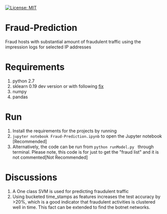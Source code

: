 [![License: MIT](https://img.shields.io/badge/License-MIT-yellow.svg)](https://opensource.org/licenses/MIT)
# Fraud-Prediction
Fraud hosts with substantial amount of fraudulent traffic using the impression logs for selected IP addresses

# Requirements
1. python 2.7
2. sklearn 0.19 dev version or with following [fix](https://github.com/scikit-learn/scikit-learn/commit/c554aad456b6302a8dd8838769769eeecc1cf734) 
3. numpy
4. pandas

# Run
1. Install the requirements for the projects by running
2. `jupyter notebook Fraud-Prediction.ipynb` to open the Jupyter notebook [Recommended]
3. Alternatively, the code can be run from `python runModel.py ` through terminal. Please note, this code is for just to get the "fraud list" and it is not commented[Not Recommended]

# Discussions
1. A One class SVM is used for predicting fraudulent traffic
2. Using bucketed time_stamps as features increases the test accuracy by >20%, which is a good indicator that fraudulent activities is clustered well in time. This fact can be extended to find the botnet networks.
